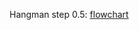 Hangman step 0.5: [flowchart](https://app.diagrams.net/#HArneLucas%2FHomework%2Fmaster%2FDay_7%2FHangman)